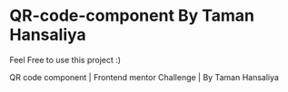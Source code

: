 # QR-code-component By Taman Hansaliya

Feel Free to use this project :)



QR code component | Frontend mentor Challenge | By Taman Hansaliya
